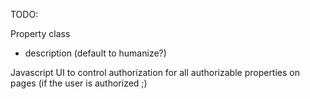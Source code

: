 TODO:

Property class
 * description (default to humanize?)

Javascript UI to control authorization for all authorizable properties on pages (if the user is authorized ;)

